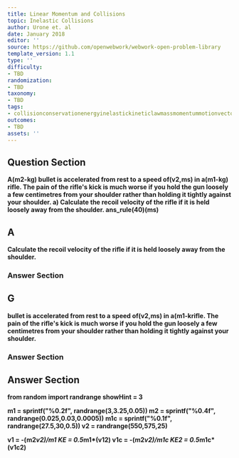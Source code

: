 ```yaml
---
title: Linear Momentum and Collisions
topic: Inelastic Collisions
author: Urone et. al
date: January 2018
editor: ''
source: https://github.com/openwebwork/webwork-open-problem-library
template_version: 1.1
type: ''
difficulty:
- TBD
randomization:
- TBD
taxonomy:
- TBD
tags:
- collisionconservationenergyinelastickineticlawmassmomentummotionvectorvelocity
outcomes:
- TBD
assets: ''
---
```


## Question Section 

<b>
A(m2-kg) bullet is accelerated from rest to a speed of(v2,ms) in a(m1-kg) rifle. The pain of the rifle's kick is much worse if you hold the gun loosely a few centimetres from your shoulder rather than holding it tightly against your shoulder. 
a) Calculate the recoil velocity of the rifle if it is held loosely away from the shoulder. 
ans_rule(40)(ms)

## A
Calculate the recoil velocity of the rifle if it is held loosely away from the shoulder. 
### Answer Section
## G
bullet is accelerated from rest to a speed of(v2,ms) in a(m1-krifle. The pain of the rifle's kick is much worse if you hold the gun loosely a few centimetres from your shoulder rather than holding it tightly against your shoulder. 
### Answer Section


## Answer Section

from random import randrange
showHint = 3

m1 = sprintf("%0.2f", randrange(3,3.25,0.05))
m2 = sprintf("%0.4f", randrange(0.025,0.03,0.0005))
m1c = sprintf("%0.1f", randrange(27.5,30,0.5))
v2 = randrange(550,575,25)

v1 = -(m2*v2)/m1
KE = 0.5*m1*(v1**2)
v1c = -(m2*v2)/m1c
KE2 = 0.5*m1c*(v1c**2)